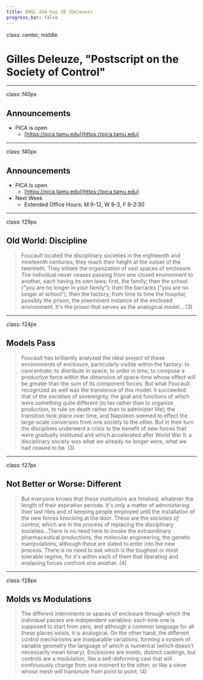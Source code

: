 ```yaml
---
title: ENGL 354 Day 38 (Deleuze)
progress_bar: false
---
```

class: center, middle

# Gilles Deleuze, "Postscript on the Society of Control"
---
class: f40px
## Announcements

* PICA is open
	* [https://pica.tamu.edu](https://pica.tamu.edu)

---
class: f40px
## Announcements

* PICA is open
	* [https://pica.tamu.edu](https://pica.tamu.edu)
* Next Week
	* Extended Office Hours: M 9-12, W 9-3, F 9-2:30

---
class: f29px
## Old World: Discipline

>  Foucault located the disciplinary societies in the eighteenth and nineteenth centuries; they reach their height at the outset of the twentieth. They initiate the organization of vast spaces of enclosure. The individual never ceases passing from one closed environment to another, each having its own laws: first, the family; then the school ("you are no longer in your family"); then the barracks ("you are no longer at school"); then the factory; from time to time the hospital; possibly the prison, the preeminent instance of the enclosed environment. It's the prison that serves as the analogical model… (3)
---
class: f24px
## Models Pass

>  Foucault has brilliantly analyzed the ideal project of these environments of enclosure, particularly visible within the factory: to concentrate; to distribute in space; to order in time; to compose a productive force within the dimension of space-time whose effect will be greater than the sum of its component forces. But what Foucault recognized as well was the transience of this model: it succeeded that of the societies of sovereignty, the goal and functions of which were something quite different (to tax rather than to organize production, to rule on death rather than to administer life); the transition took place over time, and Napoleon seemed to effect the large-scale conversion from one society to the other. But in their turn the disciplines underwent a crisis to the benefit of new forces that were gradually instituted and which accelerated after World War II: a disciplinary society was what we already no longer were, what we had ceased to be. (3)
---
class: f27px
## Not Better or Worse: Different

> But everyone knows that these institutions are finished, whatever the length of their expiration periods. It's only a matter of administering their last rites and of keeping people employed until the installation of the new forces knocking at the door. These are the *societies of control*, which are in the process of replacing the disciplinary societies…There is no need here to invoke the extraordinary pharmaceutical productions, the molecular engineering, the genetic manipulations, although these are slated to enter into the new process. There is no need to ask which is the toughest or most tolerable regime, for it's within each of them that liberating and enslaving forces confront one another. (4)
---
class: f28px
## Molds vs Modulations

>  The different internments or spaces of enclosure through which the individual passes are independent variables: each time one is supposed to start from zero, and although a common language for all these places exists, it is analogical. On the other hand, the different control mechanisms are inseparable variations, forming a system of variable geometry the language of which is numerical (which doesn't necessarily mean binary). Enclosures are molds, distinct castings, but controls are a modulation, like a self-deforming cast that will continuously change from one moment to the other, or like a sieve whose mesh will transmute from point to point. (4)